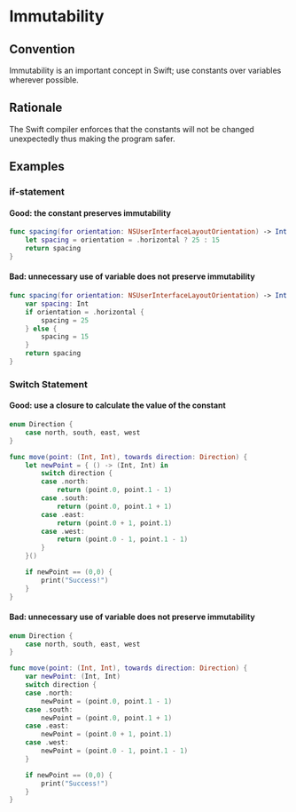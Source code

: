 # Immutability

## Convention

Immutability is an important concept in Swift; use constants over variables wherever possible.

## Rationale

The Swift compiler enforces that the constants will not be changed unexpectedly thus making the program safer.

## Examples

### if-statement

#### Good: the constant preserves immutability

```Swift
func spacing(for orientation: NSUserInterfaceLayoutOrientation) -> Int {
    let spacing = orientation = .horizontal ? 25 : 15
    return spacing
}
```

#### Bad: unnecessary use of variable does not preserve immutability

```Swift
func spacing(for orientation: NSUserInterfaceLayoutOrientation) -> Int {
    var spacing: Int
    if orientation = .horizontal {
        spacing = 25
    } else {
        spacing = 15
    }
    return spacing
}
```

### Switch Statement

#### Good: use a closure to calculate the value of the constant

```Swift
enum Direction {
	case north, south, east, west
}

func move(point: (Int, Int), towards direction: Direction) {
	let newPoint = { () -> (Int, Int) in
		switch direction {
		case .north:
			return (point.0, point.1 - 1)
		case .south:
			return (point.0, point.1 + 1)
		case .east:
			return (point.0 + 1, point.1)
		case .west:
			return (point.0 - 1, point.1 - 1)
		}
	}()

	if newPoint == (0,0) {
		print("Success!")
	}
}
```

#### Bad: unnecessary use of variable does not preserve immutability

```Swift
enum Direction {
	case north, south, east, west
}

func move(point: (Int, Int), towards direction: Direction) {
	var newPoint: (Int, Int)
	switch direction {
	case .north:
		newPoint = (point.0, point.1 - 1)
	case .south:
		newPoint = (point.0, point.1 + 1)
	case .east:
		newPoint = (point.0 + 1, point.1)
	case .west:
		newPoint = (point.0 - 1, point.1 - 1)
	}

	if newPoint == (0,0) {
		print("Success!")
	}
}
```
